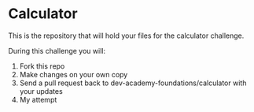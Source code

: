 # Calculator

This is the repository that will hold your files for the calculator challenge.

During this challenge you will:
1. Fork this repo
2. Make changes on your own copy
3. Send a pull request back to dev-academy-foundations/calculator with your updates
4. My attempt
